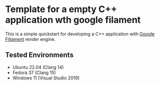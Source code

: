 # Template for a empty C++ application wth google filament

This is a simple quickstart for developing a C++ application with [Google Fillament](https://github.com/google/filament) render engine.

## Tested Environments
- Ubuntu 22.04 (Clang 14)
- Fedora 37 (Clang 15)
- Windows 11 (Visual Studio 2019)